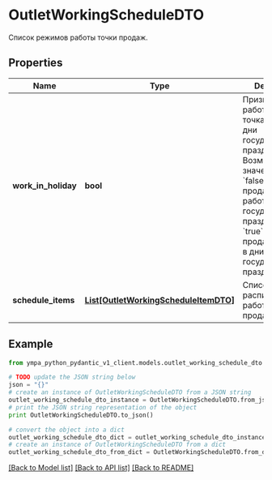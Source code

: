 # OutletWorkingScheduleDTO

Список режимов работы точки продаж. 

## Properties
Name | Type | Description | Notes
------------ | ------------- | ------------- | -------------
**work_in_holiday** | **bool** | Признак, работает ли точка продаж в дни государственных праздников.  Возможные значения:  * &#x60;false&#x60; — точка продаж не работает в дни государственных праздников. * &#x60;true&#x60; — точка продаж работает в дни государственных праздников.  | [optional] 
**schedule_items** | [**List[OutletWorkingScheduleItemDTO]**](OutletWorkingScheduleItemDTO.md) | Список расписаний работы точки продаж.  | 

## Example

```python
from ympa_python_pydantic_v1_client.models.outlet_working_schedule_dto import OutletWorkingScheduleDTO

# TODO update the JSON string below
json = "{}"
# create an instance of OutletWorkingScheduleDTO from a JSON string
outlet_working_schedule_dto_instance = OutletWorkingScheduleDTO.from_json(json)
# print the JSON string representation of the object
print OutletWorkingScheduleDTO.to_json()

# convert the object into a dict
outlet_working_schedule_dto_dict = outlet_working_schedule_dto_instance.to_dict()
# create an instance of OutletWorkingScheduleDTO from a dict
outlet_working_schedule_dto_from_dict = OutletWorkingScheduleDTO.from_dict(outlet_working_schedule_dto_dict)
```
[[Back to Model list]](../README.md#documentation-for-models) [[Back to API list]](../README.md#documentation-for-api-endpoints) [[Back to README]](../README.md)


